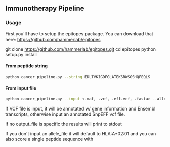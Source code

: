 ## Immunotherapy Pipeline

### Usage
First you'll have to setup the epitopes package.  You can download that here: https://github.com/hammerlab/epitopes

git clone https://github.com/hammerlab/epitopes.git
cd epitopes
python setup.py install

#### From peptide string
```sh
python cancer_pipeline.py --string EDLTVKIGDFGLATEKSRWSGSHQFEQLS
```

#### From input file
```sh
python cancer_pipeline.py --input <.maf, .vcf, .eff.vcf, .fasta> --allele_file <allele-file> --output <output_file> 

```

If  VCF file is input, it will be annotated w/ gene information and Ensembl transcripts, otherwise input an annotated SnpEFF vcf file.

If no output_file is specific the results will print to stdout

If you don't input an allele_file it will default to HLA:A*02:01 and you can also score a single peptide sequence with


